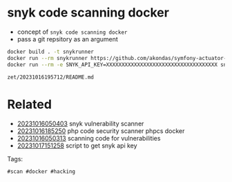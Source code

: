 # snyk code scanning docker

- concept of `snyk code scanning docker`
- pass a git repsitory as an argument

```bash
docker build . -t snykrunner
docker run --rm snykrunner https://github.com/akondas/symfony-actuator-bundle
docker run --rm -e SNYK_API_KEY=XXXXXXXXXXXXXXXXXXXXXXXXXXXXXXXXXXXX snykrunner https://github.com/akondas/symfony-actuator-bundle
```

` zet/20231016195712/README.md `

# Related

- [20231016050403](/zet/20231016050403/README.md) snyk vulnerability scanner
- [20231016185250](/zet/20231016185250/README.md) php code security scanner phpcs docker
- [20231016050313](/zet/20231016050313/README.md) scanning code for vulnerabilities
- [20231017151258](/zet/20231017151258/README.md) script to get snyk api key

Tags:

    #scan #docker #hacking
